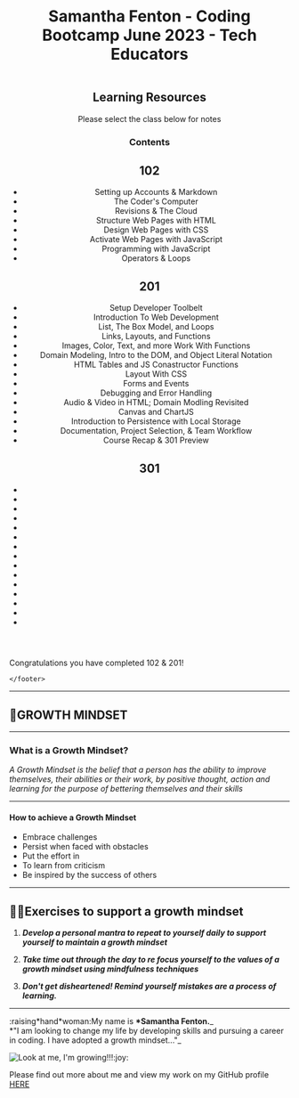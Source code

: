 <!DOCTYPE html>
<html lang="en">
<head>
    <meta charset="UTF-8">
    <meta http-equiv="X-UA-Compatible" content="IE=edge">
    <meta name="viewport" content="width=device-width, initial-scale=1.0">
    <title>Document</title>
</head>
<body>
    <header>
        <h1>Samantha Fenton - Coding Bootcamp June 2023 - Tech Educators</h1>
        <img src=""()>
        <h2>Learning Resources</h2>
        <p> Please select the class below for notes</p>
        <h3>Contents</h3>
        <h2>102</h2>
            <ul>
                <li>Setting up Accounts & Markdown</li>
                <li>The Coder's Computer</li>
                <li>Revisions & The Cloud</li>
                <li>Structure Web Pages with HTML</li>
                <li>Design Web Pages with CSS</li>
                <li>Activate Web Pages with JavaScript</li>
                <li>Programming with JavaScript</li>
                <li>Operators & Loops</li>
            </ul>
        <h2>201</h2>
            <ul>
                <li>Setup Developer Toolbelt</li>
                <li>Introduction To Web Development</li>
                <li>List, The Box Model, and Loops</li>
                <li>Links, Layouts, and Functions</li>
                <li>Images, Color, Text, and more Work With Functions</li>
                <li>Domain Modeling, Intro to the DOM, and Object Literal Notation</li>
                <li>HTML Tables and JS Conastructor Functions</li>
                <li>Layout With CSS</li>
                <li>Forms and Events</li>
                <li>Debugging and Error Handling</li>
                <li>Audio & Video in HTML; Domain Modling Revisited</li>
                <li>Canvas and ChartJS</li>
                <li>Introduction to Persistence with Local Storage</li>
                <li>Documentation, Project Selection, & Team Workflow</li>
                <li>Course Recap & 301 Preview</li>
            </ul>
        <h2>301</h2>
            <ul>
                <li></li>
                <li></li>
                <li></li>
                <li></li>
                <li></li>
                <li></li>
                <li></li>
                <li></li>
                <li></li>
                <li></li>
                <li></li>
                <li></li>
                <li></li>
                <li></li>
                <li></li>
    </header>
    <footer>
        <p class="celebrate">Congratulations you have completed 102 & 201!</p>

    </footer>

</body>
</html>

---

## 🧠GROWTH MINDSET

---

### What is a Growth Mindset?

_A Growth Mindset is the belief that a person has the ability to improve themselves, their abilities or their work, by positive thought, action and learning for the purpose of bettering themselves and their skills_

---

#### How to achieve a Growth Mindset

- Embrace challenges
- Persist when faced with obstacles
- Put the effort in
- To learn from criticism
- Be inspired by the success of others

---

## :weight_lifting_woman:Exercises to support a growth mindset

1.  _**Develop a personal mantra to repeat to yourself daily to support yourself to maintain a growth mindset**_

2.  _**Take time out through the day to re focus yourself to the values of a growth mindset using mindfulness techniques**_

3.  _**Don't get disheartened! Remind yourself mistakes are a process of learning.**_

---

:raising\*hand*woman:My name is **\*Samantha Fenton.**\_  
*"I am looking to change my life by developing skills and pursuing a career in coding. I have adopted a growth mindset..."\_

![](https://upload.wikimedia.org/wikipedia/commons/7/7e/Person-tree.jpg "Look at me, I'm growing!!!:joy:")

Please find out more about me and view my work on my GitHub profile [HERE](https://github.com/SamanthaFenton)
